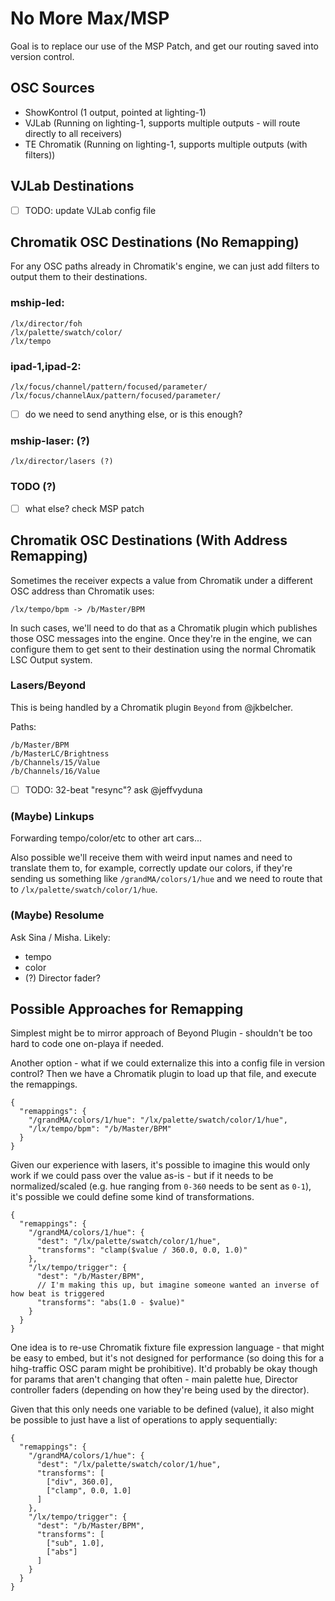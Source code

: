 # No More Max/MSP

Goal is to replace our use of the MSP Patch, and get our routing saved into version control.


## OSC Sources

- ShowKontrol (1 output, pointed at lighting-1)
- VJLab (Running on lighting-1, supports multiple outputs - will route directly to all receivers)
- TE Chromatik (Running on lighting-1, supports multiple outputs (with filters))


## VJLab Destinations

- [ ] TODO: update VJLab config file

## Chromatik OSC Destinations (No Remapping)

For any OSC paths already in Chromatik's engine, we can just add filters to output them to their destinations. 

### mship-led:

```
/lx/director/foh
/lx/palette/swatch/color/
/lx/tempo
```

### ipad-1,ipad-2:


```
/lx/focus/channel/pattern/focused/parameter/
/lx/focus/channelAux/pattern/focused/parameter/
```

- [ ] do we need to send anything else, or is this enough?

### mship-laser: (?)

```
/lx/director/lasers (?)
```

### TODO (?)

- [ ] what else? check MSP patch



## Chromatik OSC Destinations (With Address Remapping)

Sometimes the receiver expects a value from Chromatik under a different OSC address than Chromatik uses:

```
/lx/tempo/bpm -> /b/Master/BPM
```

In such cases, we'll need to do that as a Chromatik plugin which publishes those OSC messages into the engine. Once they're in the engine, we can configure them to get sent to their destination using the normal Chromatik LSC Output system.

### Lasers/Beyond

This is being handled by a Chromatik plugin `Beyond` from @jkbelcher.

Paths:

```
/b/Master/BPM
/b/MasterLC/Brightness
/b/Channels/15/Value
/b/Channels/16/Value
```

- [ ] TODO: 32-beat "resync"? ask @jeffvyduna

### (Maybe) Linkups

Forwarding tempo/color/etc to other art cars...

Also possible we'll receive them with weird input names and need to translate them to, for example, correctly update our colors, if they're sending us something like `/grandMA/colors/1/hue` and we need to route that to `/lx/palette/swatch/color/1/hue`.

### (Maybe) Resolume

Ask Sina / Misha. Likely:
- tempo
- color
- (?) Director fader?

## Possible Approaches for Remapping

Simplest might be to mirror approach of Beyond Plugin - shouldn't be too hard to code one on-playa if needed.

Another option - what if we could externalize this into a config file in version control? Then we have a Chromatik plugin to load up that file, and execute the remappings.

```jsonc
{
  "remappings": {
    "/grandMA/colors/1/hue": "/lx/palette/swatch/color/1/hue",
    "/lx/tempo/bpm": "/b/Master/BPM"
  }
}
```

Given our experience with lasers, it's possible to imagine this would only work if we could pass over the value as-is - but if it needs to be normalized/scaled (e.g. hue ranging from `0-360` needs to be sent as `0-1`), it's possible we could define some kind of transformations.

```jsonc
{
  "remappings": {
    "/grandMA/colors/1/hue": {
      "dest": "/lx/palette/swatch/color/1/hue",
      "transforms": "clamp($value / 360.0, 0.0, 1.0)"
    },
    "/lx/tempo/trigger": {
      "dest": "/b/Master/BPM",
      // I'm making this up, but imagine someone wanted an inverse of how beat is triggered
      "transforms": "abs(1.0 - $value)"
    }
  }
}
```

One idea is to re-use Chromatik fixture file expression language - that might be easy to embed, but it's not designed for performance (so doing this for a hihg-traffic OSC param might be prohibitive). It'd probably be okay though for params that aren't changing that often - main palette hue, Director controller faders (depending on how they're being used by the director).

Given that this only needs one variable to be defined (value), it also might be possible to just have a list of operations to apply sequentially:

```jsonc
{
  "remappings": {
    "/grandMA/colors/1/hue": {
      "dest": "/lx/palette/swatch/color/1/hue",
      "transforms": [
        ["div", 360.0],
        ["clamp", 0.0, 1.0]
      ]
    },
    "/lx/tempo/trigger": {
      "dest": "/b/Master/BPM",
      "transforms": [
        ["sub", 1.0],
        ["abs"]
      ]
    }
  }
}
```


